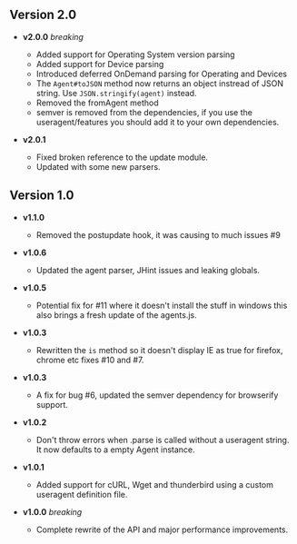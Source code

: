 ## Version 2.0
* __v2.0.0__ *breaking*
  - Added support for Operating System version parsing
  - Added support for Device parsing
  - Introduced deferred OnDemand parsing for Operating and Devices
  - The `Agent#toJSON` method now returns an object instread of JSON string. Use
    `JSON.stringify(agent)` instead.
  - Removed the fromAgent method
  - semver is removed from the dependencies, if you use the useragent/features
    you should add it to your own dependencies.

* __v2.0.1__
  - Fixed broken reference to the update module.
  - Updated with some new parsers.

## Version 1.0
* __v1.1.0__
  - Removed the postupdate hook, it was causing to much issues #9

* __v1.0.6__
  - Updated the agent parser, JHint issues and leaking globals.

* __v1.0.5__
  - Potential fix for #11 where it doesn't install the stuff in windows this also
    brings a fresh update of the agents.js.

* __v1.0.3__
  - Rewritten the `is` method so it doesn't display IE as true for firefox, chrome
    etc fixes #10 and #7.

* __v1.0.3__
  - A fix for bug #6, updated the semver dependency for browserify support.

* __v1.0.2__
  - Don't throw errors when .parse is called without a useragent string. It now
    defaults to a empty Agent instance.

* __v1.0.1__
  - Added support for cURL, Wget and thunderbird using a custom useragent
    definition file.

* __v1.0.0__ *breaking*
  - Complete rewrite of the API and major performance improvements.
